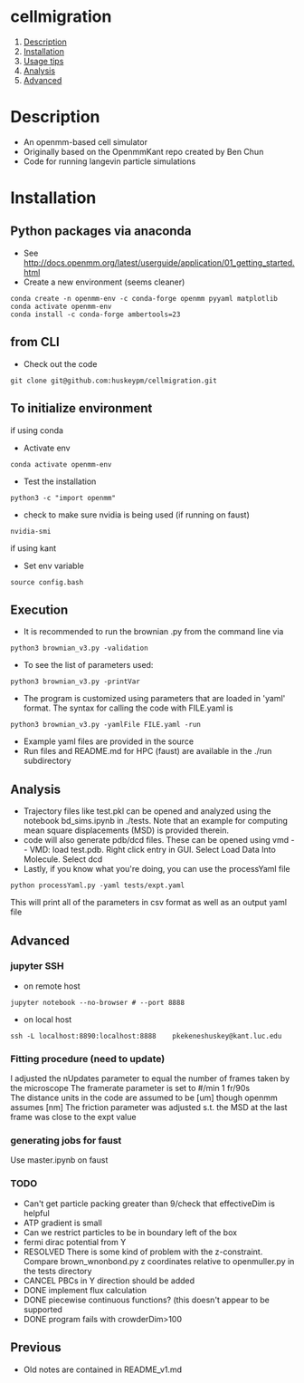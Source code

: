 # cellmigration
1. [ Description ](#desc)
2. [ Installation ](#install)
3. [ Usage tips ](#usage)
4. [ Analysis ](#analysis)
5. [ Advanced ](#advanced)


<a name="desc"></a>
# Description
- An openmm-based cell simulator
- Originally based on the OpenmmKant repo created by Ben Chun
- Code for running langevin particle simulations


<a name="install"></a>
# Installation
## Python packages via anaconda
- See http://docs.openmm.org/latest/userguide/application/01_getting_started.html
- Create a new environment (seems cleaner) 
```
conda create -n openmm-env -c conda-forge openmm pyyaml matplotlib 
conda activate openmm-env 
conda install -c conda-forge ambertools=23  
```

## from CLI 
- Check out the code 
```
git clone git@github.com:huskeypm/cellmigration.git
```

## To initialize environment 

if using conda 
- Activate env
```
conda activate openmm-env
```
- Test the installation 
```
python3 -c "import openmm"
```
- check to make sure nvidia is being used (if running on faust) 
```
nvidia-smi
```

if using kant
- Set env variable
```
source config.bash 
```

<a name="usage"></a>
## Execution 
- It is recommended to run the brownian .py from the command line via 
```
python3 brownian_v3.py -validation 
```

- To see the list of parameters used:
```
python3 brownian_v3.py -printVar
```


- The program is customized using parameters that are loaded in 'yaml' format. The syntax for calling the code with FILE.yaml is
```
python3 brownian_v3.py -yamlFile FILE.yaml -run
```
- Example yaml files are provided in the source 
- Run files and README.md for HPC (faust) are available in the ./run subdirectory

<a name="analysis"></a>
## Analysis
- Trajectory files like test.pkl can be opened and analyzed using the notebook bd_sims.ipynb in ./tests. Note that an example for computing mean square displacements (MSD) is provided therein. 
- code will also generate pdb/dcd files. These can be opened using vmd
-- VMD: load test.pdb. Right click entry in GUI. Select Load Data Into Molecule. Select dcd
- Lastly, if you know what you're doing, you can use the processYaml file
```
python processYaml.py -yaml tests/expt.yaml
```
This will print all of the parameters in csv format as well as an output yaml file


<a name="advanced"></a>
## Advanced
### jupyter SSH 
- on remote host 
```
jupyter notebook --no-browser # --port 8888
```
- on local host 
```
ssh -L localhost:8890:localhost:8888    pkekeneshuskey@kant.luc.edu
```

### Fitting procedure (need to update) 
I adjusted the nUpdates parameter to equal the number of frames taken by the microscope
The framerate parameter is set to #/min 1 fr/90s  
The distance units in the code are assumed to be [um] though openmm assumes [nm]
The friction parameter was adjusted s.t. the MSD at the last frame was close to the expt value


### generating jobs for faust
Use master.ipynb on faust 

### TODO
- Can't get particle packing greater than 9/check that effectiveDim is helpful 
- ATP gradient is small
- Can we restrict particles to be in boundary left of the box 
- fermi dirac potential from Y 
- RESOLVED There is some kind of problem with the z-constraint. Compare brown_wnonbond.py z coordinates relative to openmuller.py in the tests directory 
- CANCEL PBCs in Y direction should be added 
- DONE implement flux calculation 
- DONE piecewise continuous functions? (this doesn't appear to be supported 
- DONE program fails with crowderDim>100



## Previous 
- Old notes are contained in README_v1.md
